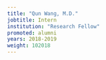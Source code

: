 ```yaml
---
title: "Qun Wang, M.D."
jobtitle: Intern
institution: "Research Fellow"
promoted: alumni
years: 2018-2019
weight: 102018
---
```


